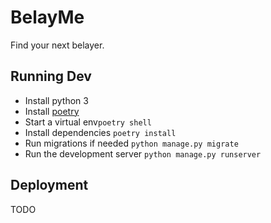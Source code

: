 # BelayMe

Find your next belayer.

## Running Dev

- Install python 3
- Install [poetry](https://python-poetry.org/docs/#installation)
- Start a virtual env`poetry shell`
- Install dependencies `poetry install`
- Run migrations if needed `python manage.py migrate`
- Run the development server `python manage.py runserver`

## Deployment

TODO